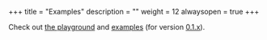 +++
title = "Examples"
description = ""
weight = 12
alwaysopen = true
+++

Check out [the playground](http://bpampuch.github.io/pdfmake/playground.html) and [examples](https://github.com/bpampuch/pdfmake/tree/0.2/examples) (for version [0.1.x](https://github.com/bpampuch/pdfmake/tree/0.2/examples)).